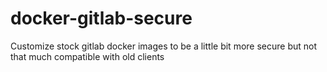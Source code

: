 # docker-gitlab-secure
Customize stock gitlab docker images to be a little bit more secure but not that much compatible with old clients
